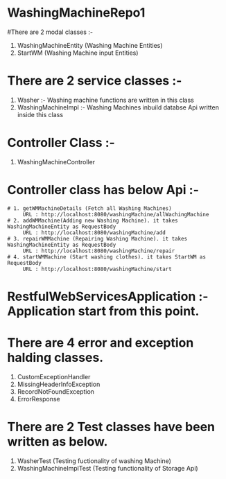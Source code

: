 # WashingMachineRepo1
#There are 2 modal classes :- 
  1. WashingMachineEntity (Washing Machine Entities)
  2. StartWM (Washing Machine input Entities)
# There are 2 service classes :-  
  1. Washer :- Washing machine functions are written in this class
  2. WashingMachineImpl :- Washing Machines inbuild databse Api written inside this class
# Controller Class :- 
  1. WashingMachineController
  # Controller class has below Api :-
    # 1. getWMMachineDetails (Fetch all Washing Machines)
         URL : http://localhost:8080/washingMachine/allWachingMachine
    # 2. addWMMachine(Adding new Washing Machine). it takes WashingMachineEntity as RequestBody
         URL : http://localhost:8080/washingMachine/add
    # 3. repairWMMachine (Repairing Washing Machine). it takes WashingMachineEntity as RequestBody
         URL : http://localhost:8080/washingMachine/repair
    # 4. startWMMachine (Start washing clothes). it takes StartWM as RequestBody
         URL : http://localhost:8080/washingMachine/start
         
# RestfulWebServicesApplication :- Application start from this point.
# There are 4 error and exception halding classes.
 1. CustomExceptionHandler
 2. MissingHeaderInfoException
 3. RecordNotFoundException
 4. ErrorResponse
 
# There are 2 Test classes have been written as below.
 1. WasherTest (Testing fuctionality of washing Machine)
 2. WashingMachineImplTest (Testing functionality of Storage Api)
 
         
